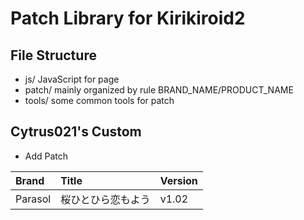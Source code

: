 Patch Library for Kirikiroid2
=============================

File Structure
--------------
- js/ JavaScript for page
- patch/ mainly organized by rule BRAND_NAME/PRODUCT_NAME
- tools/ some common tools for patch

Cytrus021's Custom
------------------
- Add Patch

|Brand|Title|Version|
|:---|:---|:---|
|Parasol|桜ひとひら恋もよう|v1.02|
